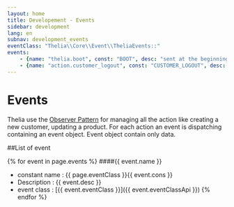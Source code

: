 ```yaml
---
layout: home
title: Developement - Events
sidebar: development
lang: en
subnav: development_events
eventClass: "Thelia\\Core\\Event\\TheliaEvents::"
events:
    - {name: "thelia.boot", const: "BOOT", desc: "sent at the beginning", eventClass: "Thelia\\Core\\Event\\DefaultActionEvent", eventClassApi: "/api/master/Thelia/Core/Event/DefaultActionEvent.html"}
    - {name: "action.customer_logout", const: "CUSTOMER_LOGOUT", desc: "Sent before the logout of the customer", eventClass: "Thelia\\Core\\Event\\DefaultActionEvent", eventClassApi: "/api/master/Thelia/Core/Event/DefaultActionEvent.html"}
---
```

<div class="page-header">
    <h1>Events</h1>
</div>

Thelia use the [Observer Pattern](http://en.wikipedia.org/wiki/Observer_pattern) for managing all the action like creating a new customer, updating a product.
For each action an event is dispatching containing an event object. Event object contain only data.

##List of event

{% for event in page.events %}
####{{ event.name }}
* constant name : {{ page.eventClass }}{{ event.cons }}
* Description : {{ event.desc }}
* event class : [{{ event.eventClass }}]({{ event.eventClassApi }})
{% endfor %}
